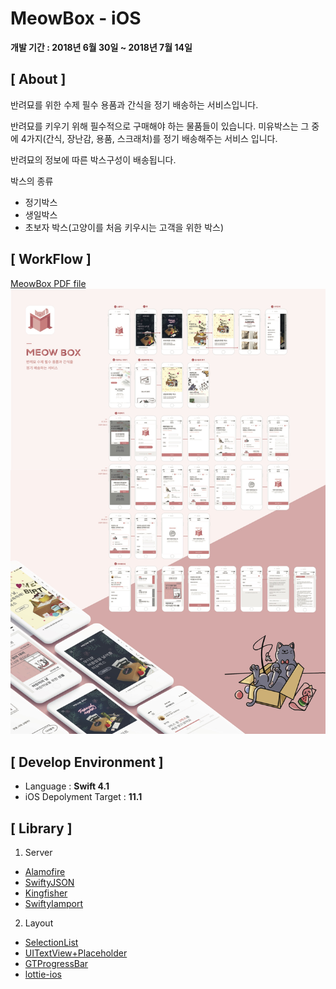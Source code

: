 # MeowBox - iOS

**개발 기간 : 2018년 6월 30일  ~ 2018년 7월 14일**


## [ About ]

반려묘를 위한 수제 필수 용품과 간식을 정기 배송하는 서비스입니다.

반려묘를 키우기 위해 필수적으로 구매해야 하는 물품들이 있습니다. 
미유박스는 그 중에 4가지(간식, 장난감, 용품, 스크래처)를 정기 배송해주는 서비스 입니다.

반려묘의 정보에 따른 박스구성이 배송됩니다. 

박스의 종류

- 정기박스
- 생일박스
- 초보자 박스(고양이를 처음 키우시는 고객을 위한 박스)


## [ WorkFlow ]             

[MeowBox PDF file](https://github.com/TeamMeowBox/MeowBox-Server/blob/master/public_data/MeowBox.pdf) <br />
![workflow](https://github.com/TeamMeowBox/MeowBox-Server/blob/master/public_data/images/meowbox_workflow.jpg)


## [ Develop Environment ]

- Language :  **Swift 4.1**
- iOS Depolyment Target : **11.1**


## [ Library ]

1. Server
- [Alamofire](https://github.com/Alamofire/Alamofire)
- [SwiftyJSON](https://github.com/SwiftyJSON/SwiftyJSON)
- [Kingfisher](https://github.com/onevcat/Kingfisher)
- [SwiftyIamport](https://github.com/JosephNK/SwiftyIamport)

2. Layout
- [SelectionList](https://github.com/yonat/SelectionList)
- [UITextView+Placeholder](https://github.com/devxoul/UITextView-Placeholder)
- [GTProgressBar](https://github.com/gregttn/GTProgressBar)
- [lottie-ios](https://github.com/airbnb/lottie-ios)
